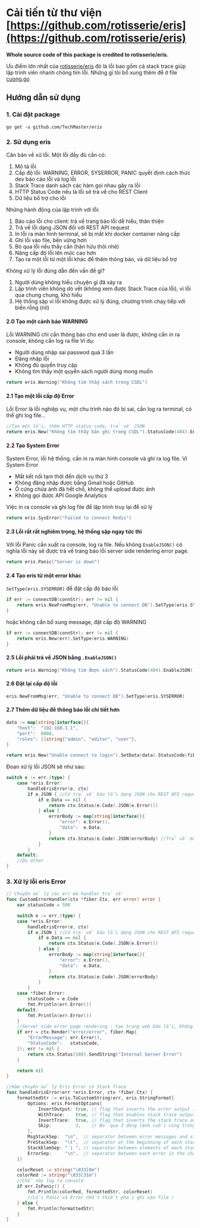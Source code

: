 # Cải tiến từ thư viện [https://github.com/rotisserie/eris](https://github.com/rotisserie/eris)

**Whole source code of this package is credited to rotisserie/eris.**

Ưu điểm lớn nhất của [rotisserie/eris](https://github.com/rotisserie/eris) đó là lỗi bao gồm cả stack trace giúp lập trình viên nhanh chóng tìm lỗi. Những gì tôi bổ xung thêm để ở file [cuong.go](cuong.go)

## Hướng dẫn sử dụng
### 1. Cài đặt package
```
go get -u github.com/TechMaster/eris
```

### 2. Sử dụng eris
Căn bản về xử lỗi. Một lỗi đầy đủ cần có:
1. Mô tả lỗi
2. Cấp độ lỗi: WARNING, ERROR, SYSERROR, PANIC quyết định cách thức dev báo cáo lỗi và log lỗi
3. Stack Trace danh sách các hàm gọi nhau gây ra lỗi
4. HTTP Status Code nếu là lỗi sẽ trả về cho REST Client
5. Dữ liệu bổ trợ cho lỗi

Những hành động của lập trình với lỗi:
1. Báo cáo lỗi cho client: trả về trang báo lỗi dễ hiểu, thân thiện
2. Trả về lỗi dạng JSON đối với REST API request
3. In lỗi ra màn hình terminal, sẽ bị mất khi docker container nâng cấp
4. Ghi lỗi vào file, bền vững hơn
5. Bỏ qua lỗi nếu thấy cần (hãn hữu thôi nhé)
6. Nâng cấp độ lỗi lên mức cao hơn
7. Tạo ra một lỗi từ một lỗi khác để thêm thông báo, và dữ liệu bổ trợ

Không xử lý lỗi đúng dẫn đến vấn đề gì?
1. Người dùng không hiểu chuyện gì đã xảy ra
2. Lập trình viên không dò vết (không xem được Stack Trace của lỗi), vì lỗi qua chung chung, khó hiểu
3. Hệ thống sập vì lỗi không được xử lý đúng, chương trình chạy tiếp với biến rỗng (nil)

#### 2.0 Tạo một cảnh báo WARNING
Lỗi WARNING chỉ cần thông báo cho end user là được, không cần in ra console, không cần log ra file
Ví dụ:
- Người dùng nhập sai passwod quá 3 lần
- Đăng nhập lỗi
- Không đủ quyền truy cập
- Không tìm thấy một quyển sách người dùng mong muốn
```go
return eris.Warning("Không tìm thấy sách trong CSDL")
```
#### 2.1 Tạo một lỗi cấp độ Error
Lỗi Error là lỗi nghiệp vụ, một chu trình nào đó bị sai, cần log ra terminal, có thể ghi log file...
```go
//Tạo một lỗi, thêm HTTP status code, trả về JSON
return eris.New("Không tìm thấy bản ghi trong CSDL").StatusCode(404).EnableJSON()
```

#### 2.2 Tạo System Error
System Error, lỗi hệ thống, cần in ra màn hình console và ghi ra log file. Ví System Error
- Mất kết nối tạm thời đến dịch vụ thứ 3
- Không đăng nhập được bằng Gmail hoặc GitHub
- Ổ cứng chứa ảnh đã hết chỗ, không thể upload được ảnh
- Không gọi được API Google Analytics

Việc in ra console và ghi log file để lập trình truy lại để xử lý
```go
return eris.SysError("Failed to connect Redis")
```

#### 2.3 Lỗi rất rất nghiêm trọng, hệ thống sập ngay tức thì
Với lỗi Panic cần xuất ra console, log ra file. Nếu không ```EnableJSON()``` có nghĩa lỗi này sẽ được trả về trang báo lỗi server side rendering error page.
```go
return eris.Panic("Server is down")
```
#### 2.4 Tạo eris từ một error khác
`SetType(eris.SYSERROR)` để đặt cấp độ báo lỗi
```go
if err := connectDB(connStr); err != nil {
	return eris.NewFromMsg(err, "Unable to connect DB").SetType(eris.SYSERROR)
}
```
hoặc không cần bổ xung message, đặt cấp độ WARNING
```go
if err := connectDB(connStr); err != nil {
	return eris.New(err).SetType(eris.WARNING)
}
```
#### 2.5 Lỗi phải trả về JSON bằng `.EnableJSON()`
```go
return eris.Warning("Không tìm được sách").StatusCode(404).EnableJSON()
```

#### 2.6 Đặt lại cấp độ lỗi
```go
eris.NewFromMsg(err, "Unable to connect DB").SetType(eris.SYSERROR)
```

#### 2.7 Thêm dữ liệu để thông báo lỗi chi tiết hơn
```go
data := map[string]interface{}{
	"host":  "192.168.1.1",
	"port":  8008,
	"roles": []string{"admin", "editor", "user"},
}

return eris.New("Unable connect to login").SetData(data).StatusCode(fiber.StatusUnauthorized).EnableJSON()
```

Đoạn xử lý lỗi JSON sẽ như sau:
```go
switch e := err.(type) {
	case *eris.Error:
		handleErisError(e, ctx)
		if e.JSON { //Có trả về báo lỗi dạng JSON cho REST API request không?
			if e.Data == nil {
				return ctx.Status(e.Code).JSON(e.Error())
			} else {
				errorBody := map[string]interface{}{
					"error": e.Error(),
					"data":  e.Data,
				}
				return ctx.Status(e.Code).JSON(errorBody) //Trả về mô tả và thông tin bổ xung
			}
		}
	default:
	//Do other
}
```





### 3. Xử lý lỗi eris Error
```go
// Chuyên xử lý các err mà handler trả về
func CustomErrorHandler(ctx *fiber.Ctx, err error) error {
	var statusCode = 500

	switch e := err.(type) {
	case *eris.Error:
		handleErisError(e, ctx)
		if e.JSON { //Có trả về báo lỗi dạng JSON cho REST API request không?
			if e.Data == nil {
				return ctx.Status(e.Code).JSON(e.Error())
			} else {
				errorBody := map[string]interface{}{
					"error": e.Error(),
					"data":  e.Data,
				}
				return ctx.Status(e.Code).JSON(errorBody)
			}
		}
	case *fiber.Error:
		statusCode = e.Code
		fmt.Println(err.Error())
	default:
		fmt.Println(err.Error())
	}
	//Server side error page rendering : tạo trang web báo lỗi, không áp dụng cho REST API request
	if err = ctx.Render("error/error", fiber.Map{
		"ErrorMessage": err.Error(),
		"StatusCode":   statusCode,
	}); err != nil {
		return ctx.Status(500).SendString("Internal Server Error")
	}

	return nil
}

//Hàm chuyên xử lý Eris Error có Stack Trace
func handleErisError(err *eris.Error, ctx *fiber.Ctx) {
	formattedStr := eris.ToCustomString(err, eris.StringFormat{
		Options: eris.FormatOptions{
			InvertOutput: true, // flag that inverts the error output (wrap errors shown first)
			WithTrace:    true, // flag that enables stack trace output
			InvertTrace:  true, // flag that inverts the stack trace output (top of call stack shown first)
			Skip:         3,    // Bỏ qua 3 dòng lệnh cuối cùng trong Stack
		},
		MsgStackSep:  "\n",  // separator between error messages and stack frame data
		PreStackSep:  "\t",  // separator at the beginning of each stack frame
		StackElemSep: " | ", // separator between elements of each stack frame
		ErrorSep:     "\n",  // separator between each error in the chain
	})

	colorReset := string("\033[0m")
	colorRed := string("\033[31m")
	//Chỗ này log ra console
	if err.IsPanic() {
		fmt.Println(colorRed, formattedStr, colorReset)
		//Lỗi Panic và Error nhất thiết phải ghi vào file !
	} else {
		fmt.Println(formattedStr)
	}
}
```
